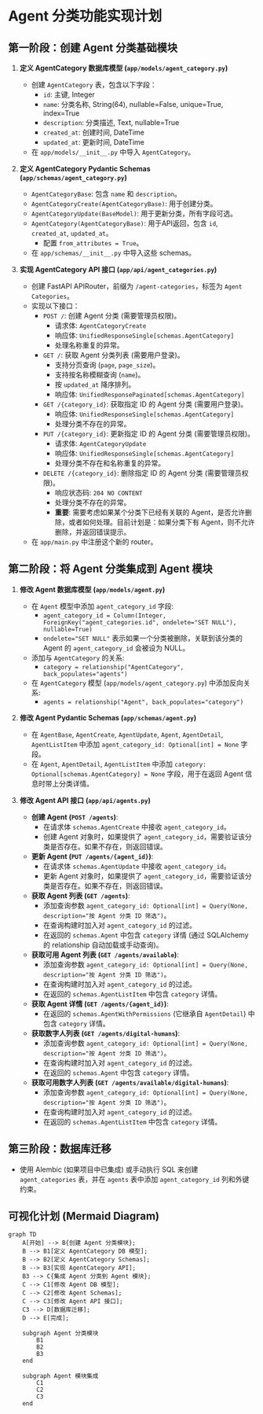 # Agent 分类功能实现计划

## 第一阶段：创建 Agent 分类基础模块

1.  **定义 AgentCategory 数据库模型 (`app/models/agent_category.py`)**
    *   创建 `AgentCategory` 表，包含以下字段：
        *   `id`: 主键, Integer
        *   `name`: 分类名称, String(64), nullable=False, unique=True, index=True
        *   `description`: 分类描述, Text, nullable=True
        *   `created_at`: 创建时间, DateTime
        *   `updated_at`: 更新时间, DateTime
    *   在 `app/models/__init__.py` 中导入 `AgentCategory`。

2.  **定义 AgentCategory Pydantic Schemas (`app/schemas/agent_category.py`)**
    *   `AgentCategoryBase`: 包含 `name` 和 `description`。
    *   `AgentCategoryCreate(AgentCategoryBase)`: 用于创建分类。
    *   `AgentCategoryUpdate(BaseModel)`: 用于更新分类，所有字段可选。
    *   `AgentCategory(AgentCategoryBase)`: 用于API返回，包含 `id`, `created_at`, `updated_at`。
        *   配置 `from_attributes = True`。
    *   在 `app/schemas/__init__.py` 中导入这些 schemas。

3.  **实现 AgentCategory API 接口 (`app/api/agent_categories.py`)**
    *   创建 FastAPI APIRouter，前缀为 `/agent-categories`，标签为 `Agent Categories`。
    *   实现以下接口：
        *   `POST /`: 创建 Agent 分类 (需要管理员权限)。
            *   请求体: `AgentCategoryCreate`
            *   响应体: `UnifiedResponseSingle[schemas.AgentCategory]`
            *   处理名称重复的异常。
        *   `GET /`: 获取 Agent 分类列表 (需要用户登录)。
            *   支持分页查询 (`page`, `page_size`)。
            *   支持按名称模糊查询 (`name`)。
            *   按 `updated_at` 降序排列。
            *   响应体: `UnifiedResponsePaginated[schemas.AgentCategory]`
        *   `GET /{category_id}`: 获取指定 ID 的 Agent 分类 (需要用户登录)。
            *   响应体: `UnifiedResponseSingle[schemas.AgentCategory]`
            *   处理分类不存在的异常。
        *   `PUT /{category_id}`: 更新指定 ID 的 Agent 分类 (需要管理员权限)。
            *   请求体: `AgentCategoryUpdate`
            *   响应体: `UnifiedResponseSingle[schemas.AgentCategory]`
            *   处理分类不存在和名称重复的异常。
        *   `DELETE /{category_id}`: 删除指定 ID 的 Agent 分类 (需要管理员权限)。
            *   响应状态码: `204 NO CONTENT`
            *   处理分类不存在的异常。
            *   **重要**: 需要考虑如果某个分类下已经有关联的 Agent，是否允许删除，或者如何处理。目前计划是：如果分类下有 Agent，则不允许删除，并返回错误提示。
    *   在 `app/main.py` 中注册这个新的 router。

## 第二阶段：将 Agent 分类集成到 Agent 模块

1.  **修改 Agent 数据库模型 (`app/models/agent.py`)**
    *   在 `Agent` 模型中添加 `agent_category_id` 字段:
        *   `agent_category_id = Column(Integer, ForeignKey("agent_categories.id", ondelete="SET NULL"), nullable=True)`
        *   `ondelete="SET NULL"` 表示如果一个分类被删除，关联到该分类的 Agent 的 `agent_category_id` 会被设为 NULL。
    *   添加与 `AgentCategory` 的关系:
        *   `category = relationship("AgentCategory", back_populates="agents")`
    *   在 `AgentCategory` 模型 (`app/models/agent_category.py`) 中添加反向关系:
        *   `agents = relationship("Agent", back_populates="category")`

2.  **修改 Agent Pydantic Schemas (`app/schemas/agent.py`)**
    *   在 `AgentBase`, `AgentCreate`, `AgentUpdate`, `Agent`, `AgentDetail`, `AgentListItem` 中添加 `agent_category_id: Optional[int] = None` 字段。
    *   在 `Agent`, `AgentDetail`, `AgentListItem` 中添加 `category: Optional[schemas.AgentCategory] = None` 字段，用于在返回 Agent 信息时带上分类详情。

3.  **修改 Agent API 接口 (`app/api/agents.py`)**
    *   **创建 Agent (`POST /agents`)**:
        *   在请求体 `schemas.AgentCreate` 中接收 `agent_category_id`。
        *   创建 Agent 对象时，如果提供了 `agent_category_id`，需要验证该分类是否存在。如果不存在，则返回错误。
    *   **更新 Agent (`PUT /agents/{agent_id}`)**:
        *   在请求体 `schemas.AgentUpdate` 中接收 `agent_category_id`。
        *   更新 Agent 对象时，如果提供了 `agent_category_id`，需要验证该分类是否存在。如果不存在，则返回错误。
    *   **获取 Agent 列表 (`GET /agents`)**:
        *   添加查询参数 `agent_category_id: Optional[int] = Query(None, description="按 Agent 分类 ID 筛选")`。
        *   在查询构建时加入对 `agent_category_id` 的过滤。
        *   在返回的 `schemas.Agent` 中包含 `category` 详情 (通过 SQLAlchemy 的 relationship 自动加载或手动查询)。
    *   **获取可用 Agent 列表 (`GET /agents/available`)**:
        *   添加查询参数 `agent_category_id: Optional[int] = Query(None, description="按 Agent 分类 ID 筛选")`。
        *   在查询构建时加入对 `agent_category_id` 的过滤。
        *   在返回的 `schemas.AgentListItem` 中包含 `category` 详情。
    *   **获取 Agent 详情 (`GET /agents/{agent_id}`)**:
        *   在返回的 `schemas.AgentWithPermissions` (它继承自 `AgentDetail`) 中包含 `category` 详情。
    *   **获取数字人列表 (`GET /agents/digital-humans`)**:
        *   添加查询参数 `agent_category_id: Optional[int] = Query(None, description="按 Agent 分类 ID 筛选")`。
        *   在查询构建时加入对 `agent_category_id` 的过滤。
        *   在返回的 `schemas.Agent` 中包含 `category` 详情。
    *   **获取可用数字人列表 (`GET /agents/available/digital-humans`)**:
        *   添加查询参数 `agent_category_id: Optional[int] = Query(None, description="按 Agent 分类 ID 筛选")`。
        *   在查询构建时加入对 `agent_category_id` 的过滤。
        *   在返回的 `schemas.AgentListItem` 中包含 `category` 详情。

## 第三阶段：数据库迁移

*   使用 Alembic (如果项目中已集成) 或手动执行 SQL 来创建 `agent_categories` 表，并在 `agents` 表中添加 `agent_category_id` 列和外键约束。

## 可视化计划 (Mermaid Diagram)

```mermaid
graph TD
    A[开始] --> B{创建 Agent 分类模块};
    B --> B1[定义 AgentCategory DB 模型];
    B --> B2[定义 AgentCategory Schemas];
    B --> B3[实现 AgentCategory API];
    B3 --> C{集成 Agent 分类到 Agent 模块};
    C --> C1[修改 Agent DB 模型];
    C --> C2[修改 Agent Schemas];
    C --> C3[修改 Agent API 接口];
    C3 --> D[数据库迁移];
    D --> E[完成];

    subgraph Agent 分类模块
        B1
        B2
        B3
    end

    subgraph Agent 模块集成
        C1
        C2
        C3
    end